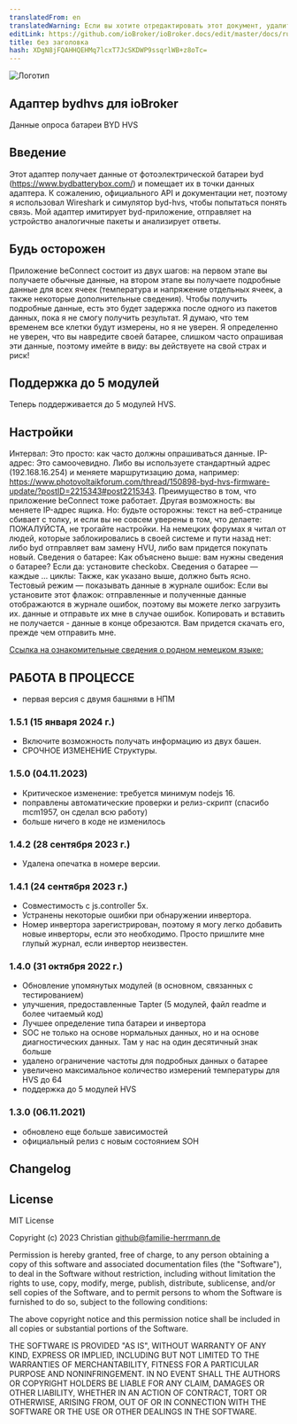 ```yaml
---
translatedFrom: en
translatedWarning: Если вы хотите отредактировать этот документ, удалите поле «translationFrom», в противном случае этот документ будет снова автоматически переведен
editLink: https://github.com/ioBroker/ioBroker.docs/edit/master/docs/ru/adapterref/iobroker.bydhvs/README.md
title: без заголовка
hash: XDgN8jFQAHHQEHMq7lcxT7JcSKDWP9ssqrlWB+z8oTc=
---
```

![Логотип](../../../en/adapterref/iobroker.bydhvs/admin/bydhvs.png)

## Адаптер bydhvs для ioBroker
Данные опроса батареи BYD HVS

## Введение
Этот адаптер получает данные от фотоэлектрической батареи byd (https://www.bydbatterybox.com/) и помещает их в точки данных адаптера. К сожалению, официального API и документации нет, поэтому я использовал Wireshark и симулятор byd-hvs, чтобы попытаться понять связь. Мой адаптер имитирует byd-приложение, отправляет на устройство аналогичные пакеты и анализирует ответы.

## Будь осторожен
Приложение beConnect состоит из двух шагов: на первом этапе вы получаете обычные данные, на втором этапе вы получаете подробные данные для всех ячеек (температура и напряжение отдельных ячеек, а также некоторые дополнительные сведения). Чтобы получить подробные данные, есть это будет задержка после одного из пакетов данных, пока я не смогу получить результат. Я думаю, что тем временем все клетки будут измерены, но я не уверен. Я определенно не уверен, что вы навредите своей батарее, слишком часто опрашивая эти данные, поэтому имейте в виду: вы действуете на свой страх и риск!

## Поддержка до 5 модулей
Теперь поддерживается до 5 модулей HVS.

## Настройки
Интервал: Это просто: как часто должны опрашиваться данные. IP-адрес: Это самоочевидно. Либо вы используете стандартный адрес (192.168.16.254) и меняете маршрутизацию дома, например: https://www.photovoltaikforum.com/thread/150898-byd-hvs-firmware-update/?postID=2215343#post2215343. Преимущество в том, что приложение beConnect тоже работает. Другая возможность: вы меняете IP-адрес ящика. Но: будьте осторожны: текст на веб-странице сбивает с толку, и если вы не совсем уверены в том, что делаете: ПОЖАЛУЙСТА, не трогайте настройки. На немецких форумах я читал от людей, которые заблокировались в своей системе и пути назад нет: либо byd отправляет вам замену HVU, либо вам придется покупать новый.
Сведения о батарее: Как объяснено выше: вам нужны сведения о батарее? Если да: установите checkobx.
Сведения о батарее — каждые ... циклы: Также, как указано выше, должно быть ясно. Тестовый режим — показывать данные в журнале ошибок: Если вы установите этот флажок: отправленные и полученные данные отображаются в журнале ошибок, поэтому вы можете легко загрузить их. данные и отправьте их мне в случае ошибок.
Копировать и вставить не получается - данные в конце обрезаются. Вам придется скачать его, прежде чем отправить мне.

[Ссылка на ознакомительные сведения о родном немецком языке:](README-German.md)

## **РАБОТА В ПРОЦЕССЕ**
* первая версия с двумя башнями в НПМ

### 1.5.1 (15 января 2024 г.)
* Включите возможность получать информацию из двух башен.
* СРОЧНОЕ ИЗМЕНЕНИЕ Структуры.

### 1.5.0 (04.11.2023)
* Критическое изменение: требуется минимум nodejs 16.
* поправлены автоматические проверки и релиз-скрипт (спасибо mcm1957, он сделал всю работу)
* больше ничего в коде не изменилось

### 1.4.2 (28 сентября 2023 г.)
* Удалена опечатка в номере версии.

### 1.4.1 (24 сентября 2023 г.)
* Совместимость с js.controller 5x.
* Устранены некоторые ошибки при обнаружении инвертора.
* Номер инвертора зарегистрирован, поэтому я могу легко добавить новые инверторы, если это необходимо. Просто пришлите мне глупый журнал, если инвертор неизвестен.

### 1.4.0 (31 октября 2022 г.)
* Обновление упомянутых модулей (в основном, связанных с тестированием)
* улучшения, предоставленные Tapter (5 модулей, файл readme и более читаемый код)
* Лучшее определение типа батареи и инвертора
* SOC не только на основе нормальных данных, но и на основе диагностических данных. Там у нас на один десятичный знак больше
* удалено ограничение частоты для подробных данных о батарее
* увеличено максимальное количество измерений температуры для HVS до 64
* поддержка до 5 модулей HVS

### 1.3.0 (06.11.2021)
* обновлено еще больше зависимостей
* официальный релиз с новым состоянием SOH

###

## Changelog
<!--
	Placeholder for the next version (at the beginning of the line):
	### __WORK IN PROGRESS__
-->

## License
MIT License

Copyright (c) 2023 Christian <github@familie-herrmann.de>

Permission is hereby granted, free of charge, to any person obtaining a copy
of this software and associated documentation files (the "Software"), to deal
in the Software without restriction, including without limitation the rights
to use, copy, modify, merge, publish, distribute, sublicense, and/or sell
copies of the Software, and to permit persons to whom the Software is
furnished to do so, subject to the following conditions:

The above copyright notice and this permission notice shall be included in all
copies or substantial portions of the Software.

THE SOFTWARE IS PROVIDED "AS IS", WITHOUT WARRANTY OF ANY KIND, EXPRESS OR
IMPLIED, INCLUDING BUT NOT LIMITED TO THE WARRANTIES OF MERCHANTABILITY,
FITNESS FOR A PARTICULAR PURPOSE AND NONINFRINGEMENT. IN NO EVENT SHALL THE
AUTHORS OR COPYRIGHT HOLDERS BE LIABLE FOR ANY CLAIM, DAMAGES OR OTHER
LIABILITY, WHETHER IN AN ACTION OF CONTRACT, TORT OR OTHERWISE, ARISING FROM,
OUT OF OR IN CONNECTION WITH THE SOFTWARE OR THE USE OR OTHER DEALINGS IN THE
SOFTWARE.